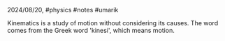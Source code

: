 2024/08/20, #physics #notes #umarik 

Kinematics is a study of motion without considering its causes. The word comes from the Greek word 'kinesi', which means motion.

